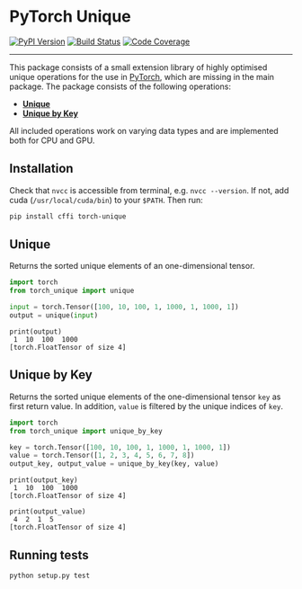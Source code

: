 [pypi-image]: https://badge.fury.io/py/torch-unique.svg
[pypi-url]: https://pypi.python.org/pypi/torch-unique
[build-image]: https://travis-ci.org/rusty1s/pytorch_unique.svg?branch=master
[build-url]: https://travis-ci.org/rusty1s/pytorch_unique
[coverage-image]: https://codecov.io/gh/rusty1s/pytorch_unique/branch/master/graph/badge.svg
[coverage-url]: https://codecov.io/github/rusty1s/pytorch_unique?branch=master

# PyTorch Unique

[![PyPI Version][pypi-image]][pypi-url]
[![Build Status][build-image]][build-url]
[![Code Coverage][coverage-image]][coverage-url]

--------------------------------------------------------------------------------

This package consists of a small extension library of highly optimised unique operations for the use in [PyTorch](http://pytorch.org/), which are missing in the main package.
The package consists of the following operations:

* **[Unique](#unique)**
* **[Unique by Key](#unique-by-key)**

All included operations work on varying data types and are implemented both for CPU and GPU.

## Installation

Check that `nvcc` is accessible from terminal, e.g. `nvcc --version`.
If not, add cuda (`/usr/local/cuda/bin`) to your `$PATH`.
Then run:

```sh
pip install cffi torch-unique
```

## Unique

Returns the sorted unique elements of an one-dimensional tensor.

```py
import torch
from torch_unique import unique

input = torch.Tensor([100, 10, 100, 1, 1000, 1, 1000, 1])
output = unique(input)
```

```
print(output)
 1  10  100  1000
[torch.FloatTensor of size 4]
```

## Unique by Key

Returns the sorted unique elements of the one-dimensional tensor `key` as first return value.
In addition, `value` is filtered by the unique indices of `key`.

```py
import torch
from torch_unique import unique_by_key

key = torch.Tensor([100, 10, 100, 1, 1000, 1, 1000, 1])
value = torch.Tensor([1, 2, 3, 4, 5, 6, 7, 8])
output_key, output_value = unique_by_key(key, value)
```

```
print(output_key)
 1  10  100  1000
[torch.FloatTensor of size 4]

print(output_value)
 4  2  1  5
[torch.FloatTensor of size 4]
```

## Running tests

```
python setup.py test
```
